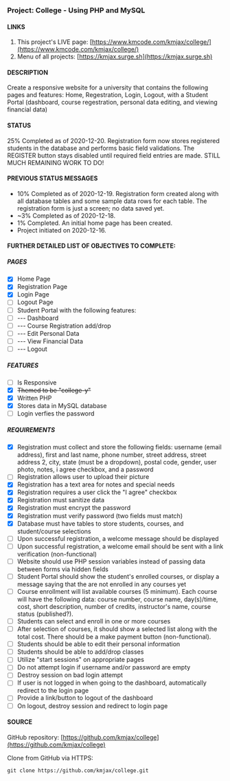 ### Project: College - Using PHP and MySQL

#### LINKS

1. This project's LIVE page: [https://www.kmcode.com/kmjax/college/](https://www.kmcode.com/kmjax/college/)
1. Menu of all projects: [https://kmjax.surge.sh](https://kmjax.surge.sh)

#### DESCRIPTION

Create a responsive website for a university that contains the following pages and features: Home, Regestration, Login, Logout, with a Student Portal (dashboard, course regestration, personal data editing, and viewing financial data)

#### STATUS

25% Completed as of 2020-12-20. Registration form now stores registered students in the database and performs basic field validations. The REGISTER button stays disabled until required field entries are made. STILL MUCH REMAINING WORK TO DO! 

#### PREVIOUS STATUS MESSAGES

- 10% Completed as of 2020-12-19. Registration form created along with all database tables and some sample data rows for each table. The registration form is just a screen; no data saved yet.
- ~3% Completed as of 2020-12-18.
- 1% Completed. An initial home page has been created.
- Project initiated on 2020-12-16.


#### FURTHER DETAILED LIST OF OBJECTIVES TO COMPLETE:

##### PAGES

- [X] Home Page
- [X] Registration Page
- [X] Login Page
- [ ] Logout Page
- [ ] Student Portal with the following features:
- [ ] --- Dashboard
- [ ] --- Course Registration add/drop
- [ ] --- Edit Personal Data
- [ ] --- View Financial Data
- [ ] --- Logout

##### FEATURES

- [ ] Is Responsive
- [X] ~~Themed to be "college-y"~~
- [X] Written PHP
- [X] Stores data in MySQL database
- [ ] Login verfies the password

##### REQUIREMENTS

- [X] Registration must collect and store the following fields: username (email address), first and last name, phone number, street address, street address 2, city, state (must be a dropdown), postal code, gender, user photo, notes, i agree checkbox, and a password
- [ ] Registration allows user to upload their picture
- [X] Registration has a text area for notes and special needs
- [X] Registration requires a user click the "I agree" checkbox
- [X] Registration must sanitize data
- [X] Registration must encrypt the password
- [X] Registration must verify password (two fields must match)
- [X] Database must have tables to store students, courses, and student/course selections
- [ ] Upon successful registration, a welcome message should be displayed
- [ ] Upon successful registration, a welcome email should be sent with a link verification (non-functional)
- [ ] Website should use PHP session variables instead of passing data between forms via hidden fields
- [ ] Student Portal should show the student's enrolled courses, or display a message saying that the are not enrolled in any courses yet
- [ ] Course enrollment will list available courses (5 minimum). Each course will have the following data: course number, course name, day(s)/time, cost, short description, number of credits, instructor's name, course status (published?).
- [ ] Students can select and enroll in one or more courses
- [ ] After selection of courses, it should show a selected list along with the total cost. There should be a make payment button (non-functional).
- [ ] Students should be able to edit their personal information
- [ ] Students should be able to add/drop classes
- [ ] Utilize "start sessions" on appropriate pages
- [ ] Do not attempt login if username and/or password are empty
- [ ] Destroy session on bad login attempt
- [ ] If user is not logged in when going to the dashboard, automatically redirect to the login page
- [ ] Provide a link/button to logout of the dashboard
- [ ] On logout, destroy session and redirect to login page

#### SOURCE

GitHub repository: [https://github.com/kmjax/college](https://github.com/kmjax/college)

Clone from GitHub via HTTPS:

`git clone https://github.com/kmjax/college.git`
